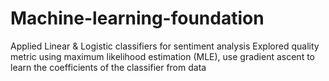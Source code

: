 # Machine-learning-foundation
Applied Linear & Logistic classifiers for sentiment analysis
Explored quality metric using maximum likelihood estimation (MLE), use gradient ascent to learn the coefficients of the classifier from data

